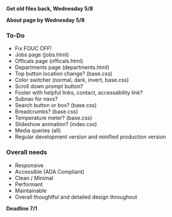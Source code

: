 **Get old files back, Wednesday 5/8**

**About page by Wednesday 5/8**

### To-Do
- Fix FOUC OFF!
- Jobs page (jobs.html)
- Officals page (officals.html)
- Departments page (departments.html)
- Top button location change? (base.css)
- Color switcher (normal, dark, invert, base.css)
- Scroll down prompt button?
- Footer with helpful links, contact, accessability link?
- Subnav for navs?
- Search button or box? (base.css)
- Breadcrumbs? (base.css)
- Temperature meter? (base.css)
- Slideshow animation? (index.css)
- Media queries (all)
- Regular development version and minified production version

### Overall needs
- Responsive
- Accessible (ADA Compliant)
- Clean / Minimal
- Performant
- Maintainable
- Overall thoughtful and detailed design throughout

**Deadline 7/1**
